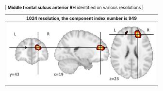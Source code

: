 


| **Middle frontal sulcus anterior RH** identified on various resolutions |

| 1024 resolution, the component index number is 949|  
|:---:|  
| ![Component 1024](../1024/final/949.jpg "From component 1024: Middle frontal sulcus anterior RH") |